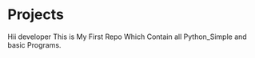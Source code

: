 # Projects
Hii developer 
This is My First Repo Which Contain all Python_Simple and basic Programs.
